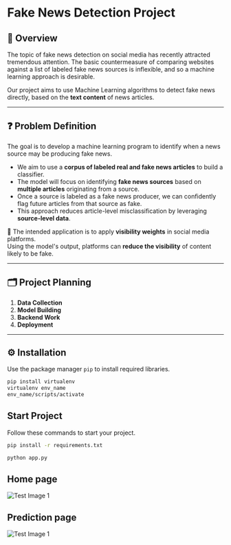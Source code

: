 # Fake News Detection Project

## 📌 Overview

The topic of fake news detection on social media has recently attracted tremendous attention. The basic countermeasure of comparing websites against a list of labeled fake news sources is inflexible, and so a machine learning approach is desirable.

Our project aims to use Machine Learning algorithms to detect fake news directly, based on the **text content** of news articles.

---

## ❓ Problem Definition

The goal is to develop a machine learning program to identify when a news source may be producing fake news.

- We aim to use a **corpus of labeled real and fake news articles** to build a classifier.
- The model will focus on identifying **fake news sources** based on **multiple articles** originating from a source.
- Once a source is labeled as a fake news producer, we can confidently flag future articles from that source as fake.
- This approach reduces article-level misclassification by leveraging **source-level data**.

📌 The intended application is to apply **visibility weights** in social media platforms.  
Using the model's output, platforms can **reduce the visibility** of content likely to be fake.

---

## 🗂️ Project Planning

1. **Data Collection**
2. **Model Building**
3. **Backend Work**
4. **Deployment**


---

## ⚙️ Installation

Use the package manager `pip` to install required libraries.

```bash
pip install virtualenv
virtualenv env_name
env_name/scripts/activate
```
## Start Project

Follow these commands to start your project.

```bash
pip install -r requirements.txt
```
```bash
python app.py
```
## Home page

![Test Image 1](https://github.com/codejay411/Fake_News_detection/blob/main/Screenshot%20(58).png)

## Prediction page

![Test Image 1](https://github.com/codejay411/Fake_News_detection/blob/main/Screenshot%20(59).png)
